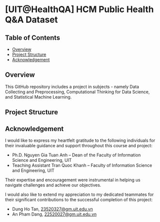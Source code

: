 # [UIT@HealthQA] HCM Public Health Q&A Dataset

## Table of Contents
- [Overview](#overview)
- [Project Structure](#project-structure)
- [Acknowledgement](#acknowledgement)

## Overview
This GitHub repository includes a project in subjects - namely Data Collecting and Preprocessing, Computational Thinking for Data Science, and Statistical Machine Learning.


## Project Structure


## Acknowledgement
I would like to express my heartfelt gratitude to the following individuals for their invaluable guidance and support throughout this course and project:
- Ph.D. Nguyen Gia Tuan Anh – Dean of the Faculty of Information Science and Engineering, UIT
- Teaching Assistant Tran Quoc Khanh – Faculty of Information Science and Engineering, UIT

Their expertise and encouragement were instrumental in helping us navigate challenges and achieve our objectives.

I would also like to extend my appreciation to my dedicated teammates for their significant contributions to the successful completion of this project:
- Dung Ho Tan, 23520327@gm.uit.edu.vn
- An Pham Dang, 22520027@gm.uit.edu.vn
